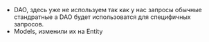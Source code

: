 * DAO, здесь уже не используем так как у нас запросы обычные стандратные а DAO будет использоватся для специфичных запросов.
* Models, изменили их на Entity